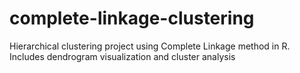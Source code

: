# complete-linkage-clustering
Hierarchical clustering project using Complete Linkage method in R. Includes dendrogram visualization and cluster analysis
